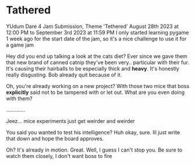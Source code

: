 # Tathered
YUdum Dare 4 Jam Submission, Theme 'Tethered'
August 28th 2023 at 12:00 PM to September 3rd 2023 at 11:59 PM
I only started learning pygame 1 week ago for the start date of the jam, so it's a nice challenge to use it for a game jam


Hey did you end up talking a look at the cats diet? Ever since we gave them that new brand of canned catnip they've been very.. particular with their fur. It's causing their hairballs to be especially thick and **heavy**. 
It's honestly really disgusting. Bob already quit because of it. 

Oh, you're already working on a new project? With those two mice that boss **explicitly** said not to be tampered with or let out. What are you even doing with them?

.............


Jeez... mice experiments just get weirder and weirder 

You said you wanted to test his intelligence? Huh okay, sure. Ill just write that down and hope the board approves.

Oh? It's already in motion. Great. Well, I guess I can't stop you. Be sure to watch them closely, I don't want boss to fire  

